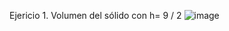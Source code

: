 Ejericio 1. Volumen del sólido con h= 9 / 2
![image](https://github.com/user-attachments/assets/6fedd8d8-0704-48d0-94af-06b52aa5a2c0)
